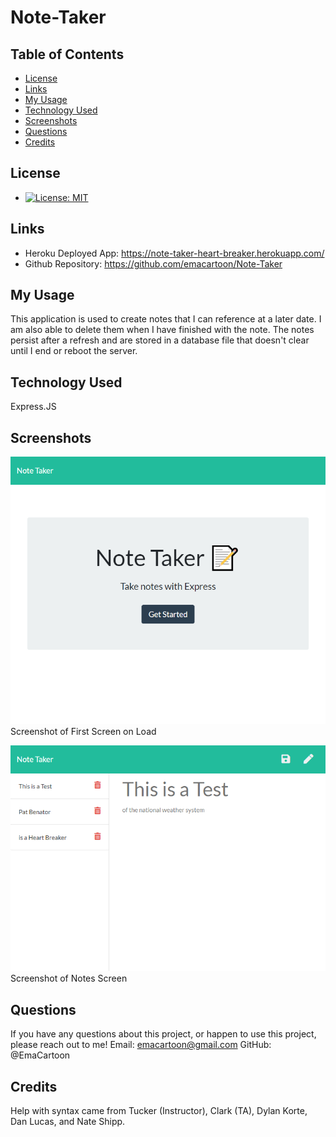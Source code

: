 # Note-Taker


## Table of Contents

* [License](#license)
* [Links](#links)
* [My Usage](#my-usage)
* [Technology Used](#technology-used)
* [Screenshots](#screenshots)
* [Questions](#questions)
* [Credits](#credits)
 
  
## License

* [![License: MIT](https://img.shields.io/badge/License-MIT-yellow.svg)](https://opensource.org/licenses/MIT)
  
## Links

* Heroku Deployed App: https://note-taker-heart-breaker.herokuapp.com/
* Github Repository: https://github.com/emacartoon/Note-Taker
  

## My Usage

This application is used to create notes that I can reference at a later date. I am also able to delete them when I have finished with the note. The notes persist after a refresh and are stored in a database file that doesn't clear until I end or reboot the server.
  

## Technology Used

Express.JS
  
  
## Screenshots
![Screenshot of First Screen on Load](./Screenshot1.png)
Screenshot of First Screen on Load

![Screenshot of Notes Screen](./Screenshot2.png)
Screenshot of Notes Screen
  
## Questions

If you have any questions about this project, or happen to use this project, please reach out to me!
Email: emacartoon@gmail.com
GitHub: @EmaCartoon


## Credits

Help with syntax came from Tucker (Instructor), Clark (TA), Dylan Korte, Dan Lucas, and Nate Shipp.
